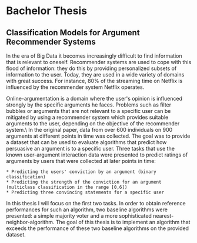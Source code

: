 # Bachelor Thesis
## Classification Models for Argument Recommender Systems

In the era of Big Data it becomes increasingly difficult to find information that is relevant to oneself. 
Recommender systems are used to cope with this flood of information: 
they do this by providing personalized subsets of information to the user. 
Today, they are used in a wide variety of domains with great success. For instance, 80% of the
streaming time on Netflix is influenced by the recommender system Netflix operates. 


Online-argumentation is a domain where the user's opinion is influenced strongly by the
specific arguments he faces. Problems such as filter bubbles or arguments that
are not relevant to a specific user can be mitigated by using a recommender system
which provides suitable arguments to the user, depending on the objective of the recommender system.\\
In the original paper, data from over 600 individuals on 900 arguments at different points in time was collected.
The goal was to provide a dataset that can be used to evaluate algorithms that predict how persuasive 
an argument is to a specific user.
Three tasks that use the known user-argument interaction data were presented to predict ratings of arguments 
by users that were collected at later points in time:

    * Predicting the users' conviction by an argument (binary classification)
    * Predicting the strength of the conviction for an argument (multiclass classification in the range [0,6])
    * Predicting three convincing statements for a specific user

In this thesis I will focus on the first two tasks.
In order to obtain reference performances for such an algorithm, two baseline algorithms
were presented: a simple majority voter and a more sophisticated nearest-neighbor-algorithm.
The goal of this thesis is to implement an algorithm that exceeds the performance of these two baseline algorithms on the provided dataset.